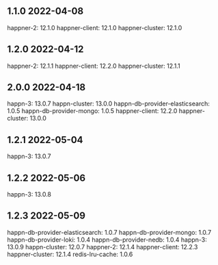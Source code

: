 1.1.0 2022-04-08
----------------
happner-2: 12.1.0
happner-client: 12.1.0
happner-cluster: 12.1.0

1.2.0 2022-04-12
-----------------
happner-2: 12.1.1
happner-client: 12.2.0
happner-cluster: 12.1.1

2.0.0 2022-04-18
-----------------
happn-3: 13.0.7
happn-cluster: 13.0.0
happn-db-provider-elasticsearch: 1.0.5
happn-db-provider-mongo: 1.0.5
happner-client: 12.2.0
happner-cluster: 13.0.0



1.2.1 2022-05-04
----------------
happn-3: 13.0.7

1.2.2 2022-05-06
----------------
happn-3: 13.0.8

1.2.3 2022-05-09
-----------------
happn-db-provider-elasticsearch: 1.0.7
happn-db-provider-mongo: 1.0.7
happn-db-provider-loki: 1.0.4
happn-db-provider-nedb: 1.0.4 
happn-3: 13.0.9
happn-cluster: 12.0.7
happner-2: 12.1.4
happner-client: 12.2.3
happner-cluster: 12.1.4
redis-lru-cache: 1.0.6

